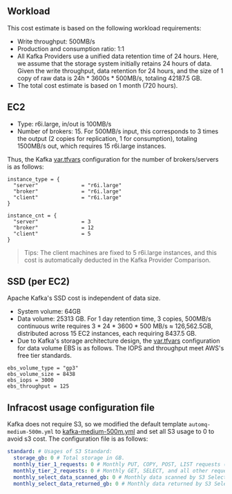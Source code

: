 ## Workload

This cost estimate is based on the following workload requirements:

- Write throughput: 500MB/s
- Production and consumption ratio: 1:1
- All Kafka Providers use a unified data retention time of 24 hours. Here, we assume that the storage system initially retains 24 hours of data. Given the write throughput, data retention for 24 hours, and the size of 1 copy of raw data is 24h * 3600s * 500MB/s, totaling 42187.5 GB.
- The total cost estimate is based on 1 month (720 hours).

## EC2

- Type: r6i.large, in/out is 100MB/s
- Number of brokers: 15. For 500MB/s input, this corresponds to 3 times the output (2 copies for replication, 1 for consumption), totaling 1500MB/s out, which requires 15 r6i.large instances.

Thus, the Kafka [var.tfvars](../driver-kafka/deploy/aws-cn/var.tfvars) configuration for the number of brokers/servers is as follows:

```
instance_type = {
  "server"              = "r6i.large"
  "broker"              = "r6i.large"
  "client"              = "r6i.large"
}

instance_cnt = {
  "server"              = 3
  "broker"              = 12
  "client"              = 5
}
```

> Tips: The client machines are fixed to 5 r6i.large instances, and this cost is automatically deducted in the Kafka Provider Comparison.

## SSD (per EC2)

Apache Kafka's SSD cost is independent of data size.

- System volume: 64GB
- Data volume: 25313 GB. For 1 day retention time, 3 copies, 500MB/s continuous write requires 3 * 24 * 3600 * 500 MB/s ≈ 126,562.5GB, distributed across 15 EC2 instances, each requiring 8437.5 GB.
- Due to Kafka's storage architecture design, the [var.tfvars](../driver-kafka/deploy/aws-cn/var.tfvars) configuration for data volume EBS is as follows. The IOPS and throughput meet AWS's free tier standards.

```
ebs_volume_type = "gp3"
ebs_volume_size = 8438
ebs_iops = 3000
ebs_throughput = 125
```

## Infracost usage configuration file

Kafka does not require S3, so we modified the default template `automq-medium-500m.yml` to [kafka-medium-500m.yml](../infracost/kafka-medium-500m.yml) and set all S3 usage to 0 to avoid s3 cost. The configuration file is as follows:

```yaml
standard: # Usages of S3 Standard:
  storage_gb: 0 # Total storage in GB.
  monthly_tier_1_requests: 0 # Monthly PUT, COPY, POST, LIST requests (Tier 1).
  monthly_tier_2_requests: 0 # Monthly GET, SELECT, and all other requests (Tier 2).
  monthly_select_data_scanned_gb: 0 # Monthly data scanned by S3 Select in GB.
  monthly_select_data_returned_gb: 0 # Monthly data returned by S3 Select in GB.
```

